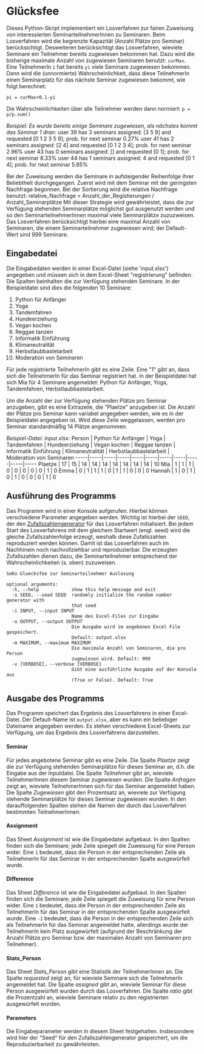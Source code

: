 # Glücksfee 

Dieses Python-Skript implementiert ein Losverfahren zur fairen Zuweisung von interessierten SeminarteilnehmerInnen zu Seminaren. Beim Losverfahren wird die begrenzte Kapazität (Anzahl Plätze pro Seminar) berücksichtigt. Desweiteren berücksichtigt das Losverfahren, wieviele Seminare ein Teilnehmer bereits zugewiesen bekommen hat. Dazu wird die bisherige maximale Anzahl von zugewiesen Seminaren benutzt: `curMax`. Eine TeilnehmerIn `i` hat bereits `yi` viele Seminare zugewiesen bekommen. Dann wird die (unnormierte) Wahrscheinlichkeit, dass diese TeilnehmerIn einen Seminarplatz für das nächste Seminar zugewiesen bekommt, wie folgt berechnet:

`pi = curMax+0.1-yi`

Die Wahrscheinlichkeiten über alle Teilnehmer werden dann normiert: `p = p/p.sum()`

_Beispiel: Es wurde bereits einige Seminare zugewiesen, als nächstes kommt das Seminar 1 dran:_
    user 39 has 3 seminars assigned: [3 5 9] and requested [0 1 2 3 5 9]; prob. for next seminar 0.27%
    user 41 has 2 seminars assigned: [2 4] and requested [0 1 2 3 4]; prob. for next seminar 2.96%
    user 43 has 0 seminars assigned: [] and requested [0 1]; prob. for next seminar 8.33%
    user 44 has 1 seminars assigned: 4 and requested [0 1 4]; prob. for next seminar 5.65%
    
Bei der Zuweisung werden die Seminare in aufsteigender Reihenfolge ihrer Beliebtheit durchgegangen. Zuerst wird mit dem Seminar mit der geringsten Nachfrage begonnen. Bei der Sortierung wird die relative Nachfrage benutzt: relative_Nachfrage = Anzahl_der_Registierungen / Anzahl_Seminarplätze
Mit dieser Strategie wird gewährleistet, dass die zur Verfügung stehenden Seminarplätze möglichst gut ausgenutzt werden und so den SeminarteilnehmerInnen maximal viele Seminarplätze zuzuzweisen. Das Losverfahren berücksichtigt hierbei eine maximal Anzahl von Seminaren, die einem Seminarteilnehmer zugewiesen wird; der Default-Wert sind 999 Seminare.

## Eingabedatei
Die Eingabedaten werden in einer Excel-Datei (siehe 'input.xlsx') angegeben und müssen sich in dem Excel-Sheet "registrierung" befinden. Die Spalten beinhalten die zur Verfügung stehenden Seminare. In der Beispieldatei sind dies die folgenden 10 Seminare:
1. Python für Anfänger	
2. Yoga	
3. Tandemfahren	
4. Hundeerziehung	
5. Vegan kochen	
6. Reggae tanzen	
7. Informatik Einführung	
8. Klimaneutralität	
9. Herbstlaubbastelarbeit	
10. Moderation von Seminaren

Für jede registrierte TeilnehmerIn gibt es eine Zeile. Eine "1" gibt an, dass sich die TeilnehmerIn für das Seminar registriert hat. In der Beispieldatei hat sich Mia für 4 Seminare angemeldet: Python für Anfänger, Yoga, Tandemfahren, Herbstlaubbastelarbeit.

Um die Anzahl der zur Verfügung stehenden Plätze pro Seminar anzugeben, gibt es eine Extrazeile, die "Plaetze" anzugeben ist. Die Anzahl der Plätze pro Seminar kann variabel angegeben werden, wie es in der Beispieldatei angegeben ist. Wird diese Zeile weggelassen, werden pro Seminar standardmäßig 14 Plätze angenommen.

_Beispiel-Datei: input.xlsx:_
Person	| Python für Anfänger | Yoga | Tandemfahren | Hundeerziehung | Vegan kochen | Reggae tanzen | Informatik Einführung | Klimaneutralität | Herbstlaubbastelarbeit | Moderation von Seminaren
-----|-----|-----|-----|-----|-----|-----|-----|-----|-----|-----
Plaetze | 17 | 15 | 14 | 14 | 14 | 14 | 14 | 14 | 14 | 10
Mia | 1 | 1 | 1 | 0 | 0 | 0 | 0 | 0 | 1 | 0
Emma | 0 | 1 | 1 | 1 | 0 | 1 | 1 | 0 | 0 | 0
Hannah | 1 | 0 | 1 | 0 | 1 | 0 | 0 | 0 | 1 | 0

## Ausführung des Programms
Das Programm wird in einer Konsole aufgerufen. Hierbei können verschiedene Parameter angegeben werden. Wichtig ist hierbei der `SEED`, der den [Zufallszahlengenerator](https://de.wikipedia.org/wiki/Zufallszahlengenerator) für das Losverfahren initialisiert. Bei jedem Start des Losverfahrens mit dem gleichem Startwert (engl. seed) wird die gleiche Zufallszahlenfolge erzeugt, weshalb diese Zufallszahlen reproduziert werden können. Damit ist das Losverfahren auch im Nachhinein noch nachvollziehbar und reproduzierbar. Die erzeugten Zufallszahlen dienen dazu, die Seminarteilnehmer entsprechend der Wahrscheinlichkeiten (s. oben) zuzuweisen.


```
SeKo Gluecksfee zur Seminarteilnehmer Auslosung

optional arguments:
  -h, --help            show this help message and exit
  -s SEED, --seed SEED  randomly initialize the random number generator with
                        that seed
  -i INPUT, --input INPUT
                        Name des Excel-Files zur Eingabe
  -o OUTPUT, --output OUTPUT
                        Die Ausgabe wird im angebenen Excel File gespeichert.
                        Default: output.xlsx
  -m MAXIMUM, --maximum MAXIMUM
                        Die maximale Anzahl von Seminaren, die pro Person
                        zugewiesen wird. Default: 999
  -v [VERBOSE], --verbose [VERBOSE]
                        Gibt eine ausführliche Ausgabe auf der Konsole aus
                        (True or False). Default: True
```

## Ausgabe des Programms
Das Programm speichert das Ergebnis des Losverfahrens in einer Excel-Datei. Der Default-Name ist `output.xlsx`, aber es kann ein beliebiger Dateiname angegeben werden. Es stehen verschiedene Excel-Sheets zur Verfügung, um das Ergebnis des Losverfahrens darzustellen. 

#### Seminar
Für jedes angebotene Seminar gibt es eine Zeile. Die Spalte _Plaetze_ zeigt die zur Verfügung stehenden Seminarplätze für dieses Seminar an, d.h. die Eingabe aus der Inputdatei. Die Spalte _Teilnehmer_ gibt an, wieviele TeilnehmerInnen diesem Seminar zugewiesen wurden. Die Spalte _Anfragen_ zeigt an, wieviele TeilnehmerInnen sich für das Seminar angemeldet haben. Die Spalte _Zugewiesen_ gibt den Prozentsatz an, wieviele zur Verfügung stehende Seminarplätze für dieses Seminar zugewiesen wurden. In den darauffolgenden Spalten stehen die Namen der durch das Losverfahren bestimmten TeilnehmerInnen.

#### Assignment
Das Sheet _Assignment_ ist wie die Eingabedatei aufgebaut. In den Spalten finden sich die Seminare; jede Zeile spiegelt die Zuweisung für eine Person wider. Eine `1` bedeutet, dass die Person in der entsprechenden Zeile als TeilnehmerIn für das Seminar in der entsprechenden Spalte ausgewürfelt wurde.

#### Difference
Das Sheet _Difference_ ist wie die Eingabedatei aufgebaut. In den Spalten finden sich die Seminare; jede Zeile spiegelt die Zuweisung für eine Person wider. Eine `1` bedeutet, dass die Person in der entsprechenden Zeile als TeilnehmerIn für das Seminar in der entsprechenden Spalte ausgewürfelt wurde.  Eine `-1` bedeutet, dass die Person in der entsprechenden Zeile sich als TeilnehmerIn für das Seminar angemeldet hatte, allerdings wurde der TeilnehmerIn kein Platz ausgewürfelt (aufgrund der Beschränkung der Anzahl Plätze pro Seminar bzw. der maximalen Anzahl von Seminaren pro Teilnehmer).

#### Stats_Person
Das Sheet _Stats_Person_ gibt eine Statistik der TeilnehmerInnen an. Die Spalte _requested_ zeigt an, für wieviele Seminare sich die TeilnehmerIn angemeldet hat. Die Spalte _assigned_ gibt an, wieviele Seminar für diese Person ausgewürfelt wurden durch das Losverfahren. Die Spalte _ratio_ gibt die Prozentzahl an, wieviele Seminare relativ zu den registrierten ausgewürfelt wurden. 

#### Parameters
Die Eingabeparameter werden in diesem Sheet festgehalten. Insbesondere wird hier der "Seed" für den Zufallszahlengenerator gespeichert, um die Reproduzierbarkeit zu gewährleisten. 
